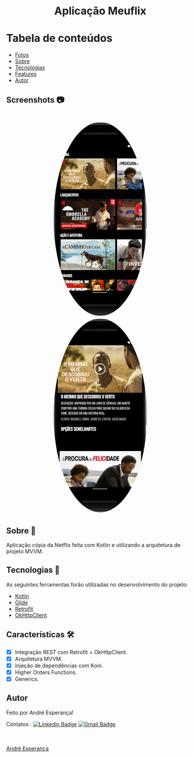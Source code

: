 <h1 align="center">Aplicação Meuflix</h1>

Tabela de conteúdos
=================
<!--ts-->
   * [Fotos](#screenshots-camera)
   * [Sobre](#sobre-book)
   * [Tecnologias](#tecnologias-rocket)
   * [Features](#features-)
   * [Autor](#autor) 
<!--te-->

## Screenshots :camera: 
<h1 align="center">
  <img style="border-radius: 50%;" src="./assets/meuflix_home.png" width="250px;" alt=""/>
  <img style="border-radius: 50%;" src="./assets/movies_details.png" width="250px;" alt=""/>
  </h1>


## Sobre :book:
Aplicação cópia da Netflix feita com Kotlin e utilizando a arquitetura de projeto MVVM. 

## Tecnologias :rocket:

As seguintes ferramentas forão utilizadas no desenvolvimento do projeto:

- [Kotlin](https://kotlinlang.org/)
- [Glide](https://github.com/bumptech/glide)
- [Retrofit](https://square.github.io/retrofit/)
- [OkHttpClient](https://square.github.io/okhttp/4.x/okhttp/okhttp3/-ok-http-client/)

## Características 🛠 

- [x] Integração REST com Retrofit + OkHttpClient.
- [x] Arquitetura MVVM.
- [x] Injeção de dependências com Koin.
- [x] Higher Orders Functions.
- [x] Generics.

## Autor

Feito por André Esperança!

Contatos :
[![Linkedin Badge](https://img.shields.io/badge/-André-blue?style=flat-square&logo=Linkedin&logoColor=white&link=https://www.linkedin.com/in/andr%C3%A9-esperan%C3%A7a-34021a235/)](https://www.linkedin.com/in/andr%C3%A9-esperan%C3%A7a-34021a235/) 
[![Gmail Badge](https://img.shields.io/badge/-andreluizesperancacorreia@gmail.com-c14438?style=flat-square&logo=Gmail&logoColor=white&link=mailto:andreesperanca2010@gmail.com)](mailto:andreluizesperancacorreia@gmail.com)

<a href="https://github.com/andreesperanca">
 <br /> 
 <img style="border-radius: 50%;" src="https://avatars.githubusercontent.com/andreesperanca" width="100px;" alt=""/>
 <br />
  <a href="https://github.com/andreesperanca" title="">André Esperança</a>

